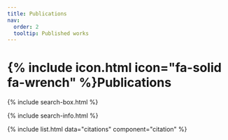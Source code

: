 ```yaml
---
title: Publications
nav:
  order: 2
  tooltip: Published works
---
```


# {% include icon.html icon="fa-solid fa-wrench" %}Publications


{% include search-box.html %}

{% include search-info.html %}

{% include list.html data="citations" component="citation" %}
